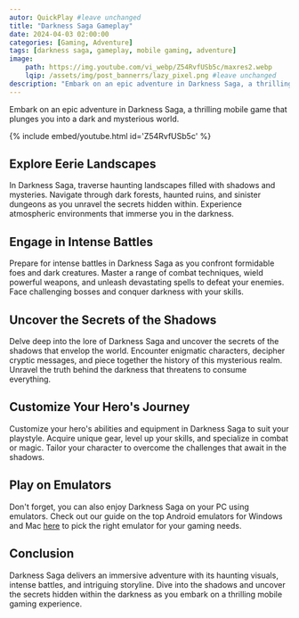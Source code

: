 ```yaml
---
autor: QuickPlay #leave unchanged
title: "Darkness Saga Gameplay"
date: 2024-04-03 02:00:00
categories: [Gaming, Adventure]
tags: [darkness saga, gameplay, mobile gaming, adventure]
image: 
    path: https://img.youtube.com/vi_webp/Z54RvfUSb5c/maxres2.webp 
    lqip: /assets/img/post_bannerrs/lazy_pixel.png #leave unchanged
description: "Embark on an epic adventure in Darkness Saga, a thrilling mobile game that plunges you into a dark and mysterious world. Explore eerie landscapes, engage in intense battles, and uncover the secrets of the shadows. Discover its captivating gameplay, haunting visuals, and how to conquer the darkness."
---
```


Embark on an epic adventure in Darkness Saga, a thrilling mobile game that plunges you into a dark and mysterious world.

{% include embed/youtube.html id='Z54RvfUSb5c' %}

## Explore Eerie Landscapes
In Darkness Saga, traverse haunting landscapes filled with shadows and mysteries. Navigate through dark forests, haunted ruins, and sinister dungeons as you unravel the secrets hidden within. Experience atmospheric environments that immerse you in the darkness.

## Engage in Intense Battles
Prepare for intense battles in Darkness Saga as you confront formidable foes and dark creatures. Master a range of combat techniques, wield powerful weapons, and unleash devastating spells to defeat your enemies. Face challenging bosses and conquer darkness with your skills.

## Uncover the Secrets of the Shadows
Delve deep into the lore of Darkness Saga and uncover the secrets of the shadows that envelop the world. Encounter enigmatic characters, decipher cryptic messages, and piece together the history of this mysterious realm. Unravel the truth behind the darkness that threatens to consume everything.

## Customize Your Hero's Journey
Customize your hero's abilities and equipment in Darkness Saga to suit your playstyle. Acquire unique gear, level up your skills, and specialize in combat or magic. Tailor your character to overcome the challenges that await in the shadows.

## Play on Emulators
Don't forget, you can also enjoy Darkness Saga on your PC using emulators. Check out our guide on the top Android emulators for Windows and Mac [here](https://quickplaymobile.github.io/posts/Top-10-Best-Android-Emulators-for-Windows-and-Mac/) to pick the right emulator for your gaming needs.

## Conclusion
Darkness Saga delivers an immersive adventure with its haunting visuals, intense battles, and intriguing storyline. Dive into the shadows and uncover the secrets hidden within the darkness as you embark on a thrilling mobile gaming experience.

